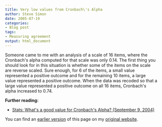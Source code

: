 ```yaml
---
title: Very low values from Cronbach\'s Alpha
author: Steve Simon
date: 2005-07-19
categories:
- Blog post
tags:
- Measuring agreement
output: html_document
---
```

Someone came to me with an analysis of a scale of 16 items, where the
Cronbach\'s alpha computed for that scale was only 0.14. The first thing
you should look for in this situation is whether some of the items on
the scale are reverse scaled. Sure enough, for 6 of the items, a small
value represented a positive outcome and for the remaining 10 items, a
large value represented a positive outcome. When the data was recoded so
that a large value represented a positive outcome on all 16 items,
Cronbach\'s alpha increased to 0.74.

**Further reading:**

-   [Stats: What\'s a good value for Cronbach\'s Alpha? (September
    9, 2004)](http://www.childrensmercy.org/stats/weblog2004/CronbachAlpha.asp)

You can find an [earlier version][sim1] of this page on my [original website][sim2].


[sim1]: http://www.pmean.com/05/CronbachsAlpha.html
[sim2]: http://www.pmean.com/original_site.html
